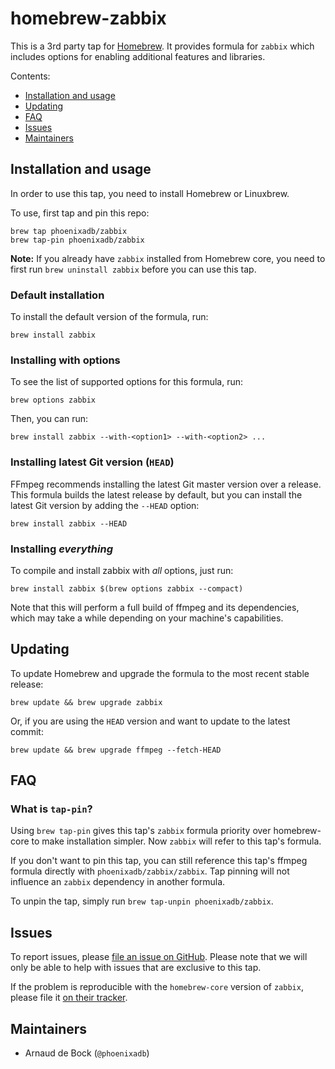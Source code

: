 # homebrew-zabbix

This is a 3rd party tap for [Homebrew](http://brew.sh/). It provides formula for `zabbix` which includes options for enabling additional features and libraries.

Contents:

- [Installation and usage](#installation-and-usage)
- [Updating](#updating)
- [FAQ](#faq)
- [Issues](#issues)
- [Maintainers](#maintainers)

## Installation and usage

In order to use this tap, you need to install Homebrew or Linuxbrew.

To use, first tap and pin this repo:

```
brew tap phoenixadb/zabbix
brew tap-pin phoenixadb/zabbix
```

**Note:** If you already have `zabbix` installed from Homebrew core, you need to first run `brew uninstall zabbix` before you can use this tap.

### Default installation

To install the default version of the formula, run:

```
brew install zabbix
```

### Installing with options

To see the list of supported options for this formula, run:

```
brew options zabbix
```

Then, you can run:

```
brew install zabbix --with-<option1> --with-<option2> ...
```

### Installing latest Git version (`HEAD`)

FFmpeg recommends installing the latest Git master version over a release. This formula builds the latest release by default, but you can install the latest Git version by adding the `--HEAD` option:

```
brew install zabbix --HEAD
```

### Installing *everything*

To compile and install zabbix with *all* options, just run:

```
brew install zabbix $(brew options zabbix --compact)
```

Note that this will perform a full build of ffmpeg and its dependencies, which may take a while depending on your machine's capabilities.

## Updating

To update Homebrew and upgrade the formula to the most recent stable release:

```
brew update && brew upgrade zabbix
```

Or, if you are using the `HEAD` version and want to update to the latest commit:

```
brew update && brew upgrade ffmpeg --fetch-HEAD
```

## FAQ

### What is `tap-pin`?

Using `brew tap-pin` gives this tap's `zabbix` formula priority over homebrew-core to make installation simpler. Now `zabbix` will refer to this tap's formula.

If you don't want to pin this tap, you can still reference this tap's ffmpeg formula directly with `phoenixadb/zabbix/zabbix`. Tap pinning will not influence an `zabbix` dependency in another formula.

To unpin the tap, simply run `brew tap-unpin phoenixadb/zabbix`.

## Issues

To report issues, please [file an issue on GitHub](https://github.com/varenc/homebrew-zabbix/issues). Please note that we will only be able to help with issues that are exclusive to this tap.

If the problem is reproducible with the `homebrew-core` version of `zabbix`, please file it [on their tracker](https://github.com/Homebrew/homebrew-core/).

## Maintainers

- Arnaud de Bock (`@phoenixadb`)


